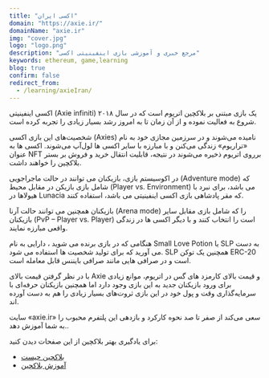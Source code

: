 ```yaml
---
title: "اکسی ایران"
domain: "https://axie.ir/"
domainName: "axie.ir"
img: "cover.jpg"
logo: "logo.png"
description: "مرجع خبری و آموزشی بازی اینفینیتی اکسی"
keywords: ethereum, game,learning
blog: true
confirm: false
redirect_from:
  - /learning/axieIran/
---
```


اکسی اینفینیتی (Axie infiniti) یک بازی مبتنی بر بلاکچین اتریوم است که در سال ۲۰۱۸ شروع به فعالیت نموده و از آن زمان تا به امروز رشد بسیار زیادی را تجربه کرده است.

شخصیت‌های این بازی اکسی (Axies) نامیده می‌شوند و در سرزمین مجازی خود به نام «تراریوم» زندگی می‌کنن و با مبارزه با سایر اکسی ها لو‌ل‌آپ می‌شوند.
اکسی ها به عنوان NFT برروی اتریوم ذخیره می‌شوند در نتیجه، قابلیت انتقال خرید و فروش بر بستر بلاکچین را خواهند داشت.

در اکوسیستم بازی، بازیکنان می توانند در حالت ماجراجویی (Adventure mode) که شامل بازی بازیکن در مقابل محیط (Player vs. Environment) می باشد، برای نبرد با هیولاها در Lunacia که مقر پادشاهی بازی اکسی اینفینیتی می باشد، استفاده کنند.

بازیکنان همچنین می توانند حالت آرنا (Arena mode) را که شامل بازی مقابل سایر بازیکنان (PvP – Player vs. Player) است را انتخاب کنند و با دیگر اکسی ها در زندگی واقعی مبارزه نمایند.

هنگامی که در بازی برنده می شوید ، دارایی به نام Small Love Potion یا SLP به دست می آورید که برای تولید شخصیت ها استفاده می شود. SLP همچنین یک توکن ERC-20 است و در صرافی هایی مانند صرافی بایننس قابل معامله است.

با در نظر گرفتن قیمت بالای Axie و قیمت بالای کارمزد های گس در اتریوم، موانع زیادی برای ورود بازیکنان جدید به این بازی وجود دارد اما همچنین بازیکنان حرفه‌ای با سرمایه‌گذاری وقت و پول خود در این بازی ثروت‌های بسیار زیادی را هم به دست آورده اند.

سایت «axie.ir» سعی می‌کند از صفر تا صد نحوه کارکرد و بازدهی این پلتفرم محبوب را به شما آموزش دهد..

<div class="blockquote">برای یادگیری بهتر بلاکچین از این صفحات دیدن کنید:
<ul>
	<li><a href="/what-is-blockchain">بلاکچین چیست</a></li>
	<li><a href="/learning">آموزش بلاکچین</a></li>
</ul>
</div>
